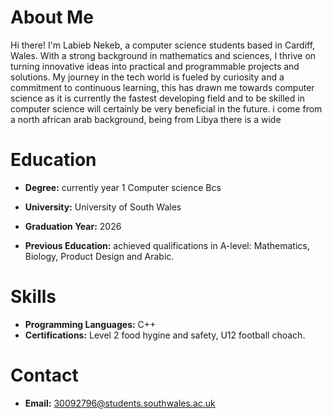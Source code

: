 # About Me

Hi there! I'm Labieb Nekeb, a computer science students based in Cardiff, Wales. With a strong background in mathematics and sciences, I thrive on turning innovative ideas into practical and programmable projects and solutions. My journey in the tech world is fueled by curiosity and a commitment to continuous learning, this has drawn me towards computer science as it is currently the fastest developing field and to be skilled in computer science will certainly be very beneficial in the future. i come from a north african arab background, being from Libya there is a wide 

# Education

- **Degree:** currently year 1 Computer science Bcs
- **University:** University of South Wales
- **Graduation Year:** 2026

- **Previous Education:** achieved qualifications in A-level: Mathematics, Biology, Product Design and Arabic.
  
# Skills

- **Programming Languages:** C++
- **Certifications:** Level 2 food hygine and safety, U12 football choach.

# Contact

- **Email:** 30092796@students.southwales.ac.uk

